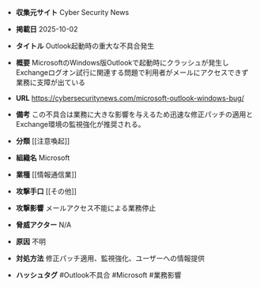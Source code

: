 - **収集元サイト**
Cyber Security News

- **掲載日**
2025-10-02

- **タイトル**
Outlook起動時の重大な不具合発生

- **概要**
MicrosoftのWindows版Outlookで起動時にクラッシュが発生しExchangeログオン試行に関連する問題で利用者がメールにアクセスできず業務に支障が出ている

- **URL**
https://cybersecuritynews.com/microsoft-outlook-windows-bug/

- **備考**
この不具合は業務に大きな影響を与えるため迅速な修正パッチの適用とExchange環境の監視強化が推奨される。

- **分類**
[[注意喚起]]

- **組織名**
Microsoft

- **業種**
[[情報通信業]]

- **攻撃手口**
[[その他]]

- **攻撃影響**
メールアクセス不能による業務停止

- **脅威アクター**
N/A

- **原因**
不明

- **対処方法**
修正パッチ適用、監視強化、ユーザーへの情報提供

- **ハッシュタグ**
#Outlook不具合 #Microsoft #業務影響
